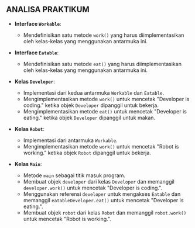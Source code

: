 ## ANALISA PRAKTIKUM

- **Interface `Workable`**:
    - Mendefinisikan satu metode `work()` yang harus diimplementasikan oleh kelas-kelas yang menggunakan antarmuka ini.

- **Interface `Eatable`**:
    - Mendefinisikan satu metode `eat()` yang harus diimplementasikan oleh kelas-kelas yang menggunakan antarmuka ini.

- **Kelas `Developer`**:
    - Implementasi dari kedua antarmuka `Workable` dan `Eatable`.
    - Mengimplementasikan metode `work()` untuk mencetak "Developer is coding." ketika objek `Developer` dipanggil untuk bekerja.
    - Mengimplementasikan metode `eat()` untuk mencetak "Developer is eating." ketika objek `Developer` dipanggil untuk makan.

- **Kelas `Robot`**:
    - Implementasi dari antarmuka `Workable`.
    - Mengimplementasikan metode `work()` untuk mencetak "Robot is working." ketika objek `Robot` dipanggil untuk bekerja.

- **Kelas `Main`**:
    - Metode `main` sebagai titik masuk program.
    - Membuat objek `developer` dari kelas `Developer` dan memanggil `developer.work()` untuk mencetak "Developer is coding.".
    - Menggunakan referensi `developer` untuk mengakses `Eatable` dan memanggil `eatableDeveloper.eat()` untuk mencetak "Developer is eating.".
    - Membuat objek `robot` dari kelas `Robot` dan memanggil `robot.work()` untuk mencetak "Robot is working.".

